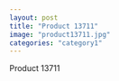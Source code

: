 ```yaml
---
layout: post
title: "Product 13711"
image: "product13711.jpg"
categories: "category1"
---
```

Product 13711
